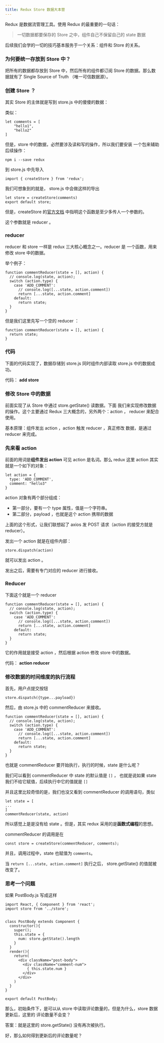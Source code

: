 ```yaml
---
title: Redux Store 数据大本营
---
```


Redux 是数据流管理工具。使用 Redux 的最重要的一句话：

>一切数据都要保存的 Store 之中，组件自己不保留自己的 state 数据

后续我们会学的一切的技巧基本服务于一个关系：组件和 Store 的关系。

### 为何要统一存放到 Store 中？

把所有的数据都存放到 Store 中，然后所有的组件都订阅 Store 的数据。那么数据就有了 Single Source of Truth （唯一可信数据源）。


### 创建 Store ？

其实 Store 的主体就是写到 store.js 中的傻傻的数据：

类似：

```
let comments = [
    "hello1",
    "hello2"
]
```

但是，store 中的数据，必然要涉及读和写的操作，所以我们要安装
一个包来辅助后续操作：

```
npm i --save redux
```

到 store.js 中先导入

```
import { createStore } from 'redux';
```

我们可想象到的就是， store.js 中会做这样的导出

```
let store = createStore(comments)
export default store;
```

但是，createStore 的[官方文档](http://redux.js.org/docs/api/createStore.html) 中指明这个函数是至少多传人一个参数的。

这个参数就是 reducer 。

### reducer

reducer 和 store 一样是 redux 三大核心概念之一。reducer 是
一个函数，用来修改 store 中的数据。

举个例子：

```
function commentReducer(state = [], action) {
  // console.log(state, action);
  switch (action.type) {
    case 'ADD_COMMENT':
      // console.log([...state, action.comment])
      return [...state, action.comment]
    default:
      return state;
  }
}
```

但是我们这里先写一个空的 reducer ：

```
function commentReducer(state = [], action) {
  return state;
}
```


### 代码

下面的代码实现了，数据存储到 store.js 同时组件内部读取 store.js 中的数据成功。

代码： **add store**


### 修改 Store 中的数据

前面实现了从 Store 中通过 store.getState() 读数据。下面
我们来实现修改数据的操作。这个主要通过 Redux 三大概念的，另外两个：action ， reducer 来配合使用。

基本原理：组件发出 action ，action 触发 reducer ，真正修改
数据，是通过 reducer 来完成。


### 先来看 action


前面的用词是**组件发出 action** 可见 action 是名词。那么 redux 这里 action 其实就是一个如下的对象：

```
let action = {
  type: 'ADD_COMMENT',
  comment: "hello3"
}
```

action 对象有两个部分组成：

- 第一部分，要有一个 type 属性，值是一个字符串。
- 第二部分，payload ，也就是这个 action 携带的数据

上面的这个形式，让我们联想起了 axios 发 POST 请求（action 的接受方就是 reducer）。

发出一个 action 就是在组件内部：

```
store.dispatch(action)
```

就可以发出 action 。

发出之后，需要有专门对应的 reducer 进行接收。

### Reducer

下面这个就是一个 reducer

```
function commentReducer(state = [], action) {
  // console.log(state, action);
  switch (action.type) {
    case 'ADD_COMMENT':
      // console.log([...state, action.comment])
      return [...state, action.comment]
    default:
      return state;
  }
}
```

它的作用就是接受 action ，然后根据 action 修改 store 中的数据。

代码： **action reducer**


### 修改数据的时间维度的执行流程

首先，用户点提交按钮

```
store.dispatch({type...payload})
```

然后，由 store.js 中的 commentReducer 来接收。

```
function commentReducer(state = [], action) {
  // console.log(state, action);
  switch (action.type) {
    case 'ADD_COMMENT':
      // console.log([...state, action.comment])
      return [...state, action.comment]
    default:
      return state;
  }
}
```
也就是 commentReducer 要开始执行，执行的时候，state 是什么呢？

我们可以看到 commentReducer 中 state 的默认值是 `[]` ，
也就是说如果 state 我们不给它赋值，后续执行中它的值就是 `[]`

并且这里比较奇怪的是，我们也没又看到 commentReducer 的调用语句，类似

```
let state = [
...
]
commentReducer(state, action)
```
所以感觉上是是没有给 state 。但是，其实 redux 采用的是**函数式编程**的思想。

commentReducer 的调用是在

```
const store = createStore(commentReducer, comments);
```

并且，调用过程中，state 也赋值为 `comments`。


当 `return [...state, action.comment]` 执行之后，
store.getState() 的值就被改变了。

### 思考一个问题

如果 PostBody.js 写成这样

```
import React, { Component } from 'react';
import store from '../store';


class PostBody extends Component {
  constructor(){
    super();
    this.state = {
      num: store.getState().length
    }
  }
  render(){
    return(
      <div className="post-body">
        <div className="comment-num">
          { this.state.num }
        </div>
      </div>
    )
  }
}

export default PostBody;
```

那么，初始条件下，是可以从 store 中读取评论数量的，但是为什么，store 数据更新后，这里的
评论数量不会变？

答案：就是这里的 store.getState() 没有再次被执行。

好，那么如何得到更新后的评论数量呢？
